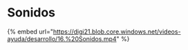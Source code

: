 # Sonidos

{% embed url="https://digi21.blob.core.windows.net/videos-ayuda/desarrollo/16.%20Sonidos.mp4" %}




